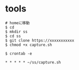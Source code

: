 # tools

```
# homeに移動
$ cd
$ mkdir ss
$ cd ss
$ git clone https://xxxxxxxxxxx
$ chmod +x capture.sh
```

```
$ crontab -e

* * * * * ~/ss/capture.sh
```
